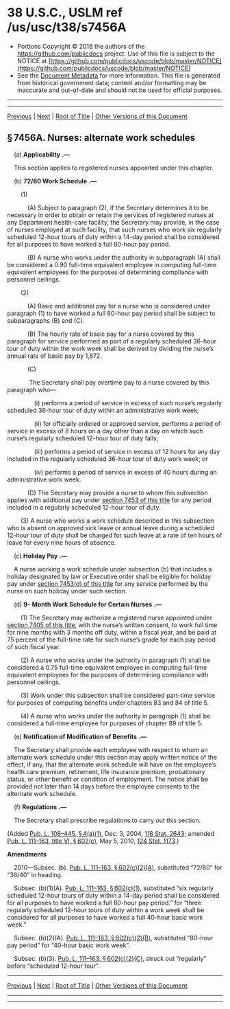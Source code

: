 ---
---

# 38 U.S.C., USLM ref /us/usc/t38/s7456A

* Portions Copyright © 2016 the authors of the https://github.com/publicdocs project.
  Use of this file is subject to the NOTICE at [https://github.com/publicdocs/uscode/blob/master/NOTICE](https://github.com/publicdocs/uscode/blob/master/NOTICE)
* See the [Document Metadata](././../../../../../..//README.md) for more information.
  This file is generated from historical government data; content and/or formatting may be inaccurate and out-of-date and should not be used for official purposes.

----------
----------

[Previous](./../../../../../..//us/usc/t38/ptV/ch74/schIV/m__us_usc_t38_s7456.md) | [Next](./../../../../../..//us/usc/t38/ptV/ch74/schIV/m__us_usc_t38_s7457.md) | [Root of Title](./../../../../../../) | [Other Versions of this Document](https://publicdocs.github.io/go/links?ns=uslm&ref=%2Fus%2Fusc%2Ft38%2Fs7456A)

## § 7456A. Nurses: alternate work schedules

    (a)  __Applicability__  __.—__ 

    This section applies to registered nurses appointed under this chapter.

    (b)  __72/80 Work Schedule__  __.—__ 

        (1)

            (A) Subject to paragraph (2), if the Secretary determines it to be necessary in order to obtain or retain the services of registered nurses at any Department health-care facility, the Secretary may provide, in the case of nurses employed at such facility, that such nurses who work six regularly scheduled 12-hour tours of duty within a 14-day period shall be considered for all purposes to have worked a full 80-hour pay period.

            (B) A nurse who works under the authority in subparagraph (A) shall be considered a 0.90 full-time equivalent employee in computing full-time equivalent employees for the purposes of determining compliance with personnel ceilings.

        (2)

            (A) Basic and additional pay for a nurse who is considered under paragraph (1) to have worked a full 80-hour pay period shall be subject to subparagraphs (B) and (C).

            (B) The hourly rate of basic pay for a nurse covered by this paragraph for service performed as part of a regularly scheduled 36-hour tour of duty within the work week shall be derived by dividing the nurse’s annual rate of basic pay by 1,872.

            (C)

             The Secretary shall pay overtime pay to a nurse covered by this paragraph who—

                (i) performs a period of service in excess of such nurse’s regularly scheduled 36-hour tour of duty within an administrative work week;

                (ii) for officially ordered or approved service, performs a period of service in excess of 8 hours on a day other than a day on which such nurse’s regularly scheduled 12-hour tour of duty falls;

                (iii) performs a period of service in excess of 12 hours for any day included in the regularly scheduled 36-hour tour of duty work week; or

                (iv) performs a period of service in excess of 40 hours during an administrative work week.

            (D) The Secretary may provide a nurse to whom this subsection applies with additional pay under [section 7453 of this title][/us/usc/t38/s7453] for any period included in a regularly scheduled 12-hour tour of duty.

        (3) A nurse who works a work schedule described in this subsection who is absent on approved sick leave or annual leave during a scheduled 12-hour tour of duty shall be charged for such leave at a rate of ten hours of leave for every nine hours of absence.

    (c)  __Holiday Pay__  __.—__ 

    A nurse working a work schedule under subsection (b) that includes a holiday designated by law or Executive order shall be eligible for holiday pay under [section 7453(d) of this title][/us/usc/t38/s7453/d] for any service performed by the nurse on such holiday under such section.

    (d) __9-__  __Month Work Schedule for Certain Nurses__  __.—__ 

        (1) The Secretary may authorize a registered nurse appointed under [section 7405 of this title][/us/usc/t38/s7405], with the nurse’s written consent, to work full time for nine months with 3 months off duty, within a fiscal year, and be paid at 75 percent of the full-time rate for such nurse’s grade for each pay period of such fiscal year.

        (2) A nurse who works under the authority in paragraph (1) shall be considered a 0.75 full-time equivalent employee in computing full-time equivalent employees for the purposes of determining compliance with personnel ceilings.

        (3) Work under this subsection shall be considered part-time service for purposes of computing benefits under chapters 83 and 84 of title 5.

        (4) A nurse who works under the authority in paragraph (1) shall be considered a full-time employee for purposes of chapter 89 of title 5.

    (e)  __Notification of Modification of Benefits__  __.—__ 

    The Secretary shall provide each employee with respect to whom an alternate work schedule under this section may apply written notice of the effect, if any, that the alternate work schedule will have on the employee’s health care premium, retirement, life insurance premium, probationary status, or other benefit or condition of employment. The notice shall be provided not later than 14 days before the employee consents to the alternate work schedule.

    (f)  __Regulations__  __.—__ 

    The Secretary shall prescribe regulations to carry out this section.

(Added [Pub. L. 108–445, § 4(a)(1)][/us/pl/108/445/s4/a/1], Dec. 3, 2004, [118 Stat. 2643][/us/stat/118/2643]; amended [Pub. L. 111–163, title VI, § 602(c)][/us/pl/111/163/s602/c], May 5, 2010, [124 Stat. 1173][/us/stat/124/1173].)

 __Amendments__ 

    2010—Subsec. (b). [Pub. L. 111–163, § 602(c)(2)(A)][/us/pl/111/163/s602/c/2/A], substituted “72/80” for “36/40” in heading.

    Subsec. (b)(1)(A). [Pub. L. 111–163, § 602(c)(1)][/us/pl/111/163/s602/c/1], substituted “six regularly scheduled 12-hour tours of duty within a 14-day period shall be considered for all purposes to have worked a full 80-hour pay period.” for “three regularly scheduled 12-hour tours of duty within a work week shall be considered for all purposes to have worked a full 40-hour basic work week.”

    Subsec. (b)(2)(A). [Pub. L. 111–163, § 602(c)(2)(B)][/us/pl/111/163/s602/c/2/B], substituted “80-hour pay period” for “40-hour basic work week”.

    Subsec. (b)(3). [Pub. L. 111–163, § 602(c)(2)(C)][/us/pl/111/163/s602/c/2/C], struck out “regularly” before “scheduled 12-hour tour”.

----------

[Previous](./../../../../../..//us/usc/t38/ptV/ch74/schIV/m__us_usc_t38_s7456.md) | [Next](./../../../../../..//us/usc/t38/ptV/ch74/schIV/m__us_usc_t38_s7457.md) | [Root of Title](./../../../../../../) | [Other Versions of this Document](https://publicdocs.github.io/go/links?ns=uslm&ref=%2Fus%2Fusc%2Ft38%2Fs7456A)

----------
----------

[/us/usc/t38/s7453]: https://publicdocs.github.io/go/links?ns=uslm&ref=%2Fus%2Fusc%2Ft38%2Fs7453
[/us/usc/t38/s7453/d]: https://publicdocs.github.io/go/links?ns=uslm&ref=%2Fus%2Fusc%2Ft38%2Fs7453%2Fd
[/us/usc/t38/s7405]: https://publicdocs.github.io/go/links?ns=uslm&ref=%2Fus%2Fusc%2Ft38%2Fs7405
[/us/pl/108/445/s4/a/1]: https://publicdocs.github.io/go/links?ns=uslm&ref=%2Fus%2Fpl%2F108%2F445%2Fs4%2Fa%2F1
[/us/stat/118/2643]: https://publicdocs.github.io/go/links?ns=uslm&ref=%2Fus%2Fstat%2F118%2F2643
[/us/pl/111/163/s602/c]: https://publicdocs.github.io/go/links?ns=uslm&ref=%2Fus%2Fpl%2F111%2F163%2Fs602%2Fc
[/us/stat/124/1173]: https://publicdocs.github.io/go/links?ns=uslm&ref=%2Fus%2Fstat%2F124%2F1173
[/us/pl/111/163/s602/c/2/A]: https://publicdocs.github.io/go/links?ns=uslm&ref=%2Fus%2Fpl%2F111%2F163%2Fs602%2Fc%2F2%2FA
[/us/pl/111/163/s602/c/1]: https://publicdocs.github.io/go/links?ns=uslm&ref=%2Fus%2Fpl%2F111%2F163%2Fs602%2Fc%2F1
[/us/pl/111/163/s602/c/2/B]: https://publicdocs.github.io/go/links?ns=uslm&ref=%2Fus%2Fpl%2F111%2F163%2Fs602%2Fc%2F2%2FB
[/us/pl/111/163/s602/c/2/C]: https://publicdocs.github.io/go/links?ns=uslm&ref=%2Fus%2Fpl%2F111%2F163%2Fs602%2Fc%2F2%2FC


